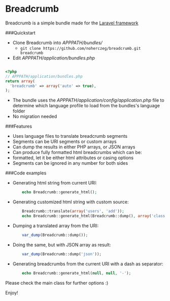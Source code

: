 # Breadcrumb

Breadcrumb is a simple bundle made for the [Laravel framework](http://laravel.com/)

###Quickstart

* Clone Breadcrumb into *APPPATH/bundles/*
  * ```git clone https://github.com/noherczeg/breadcrumb.git breadcrumb```
* Edit *APPPATH/application/bundles.php*

```php

<?php
// APPPATH/application/bundles.php
return array(
  'breadcrumb' => array('auto' => true),
);
```
* The bundle uses the *APPPATH/application/config/application.php* file to determine which language profile to load from the bundles's language folder
* No migration needed

###Features

* Uses language files to translate breadcrumb segments
* Segments can be URI segments or custom arrays
* Can dump the results in either PHP arrays, or JSON arrays
* Can produce fully formatted html breadcrumbs which can be:
* formatted, let it be either html attributes or casing options
* Segments can be ignored in any number for both sides

###Code examples

* Generating html string from current URI:
	```php
		echo Breadcrumb::generate_html();
	```
* Generating customized html string with custom source:
	```php
		Breadcrumb::translate(array('users', 'add'));
		echo Breadcrumb::generate_html(Breadcrumb::dump(), array('class' => 'breadcrumb_link_class'));
	```
* Dumping a translated array from the URI:
	```php
		var_dump(Breadcrumb::dump());
	```
* Doing the same, but with JSON array as result:
	```php
		var_dump(Breadcrumb::dump('json'));
	```
* Generating breadcrumbs from the current URI with a dash as separator:
	```php
		echo Breadcrumb::generate_html(null, null, '-');
	```

Please check the main class for further options :)

Enjoy!